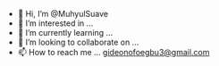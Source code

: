 - 👋 Hi, I’m @MuhyulSuave
- 👀 I’m interested in ...
- 🌱 I’m currently learning ...
- 💞️ I’m looking to collaborate on ...
- 📫 How to reach me ... gideonofoegbu3@gmail.com

<!---
MuhyulSuave/MuhyulSuave is a ✨ special ✨ repository because its `README.md` (this file) appears on your GitHub profile.
You can click the Preview link to take a look at your changes.
--->
